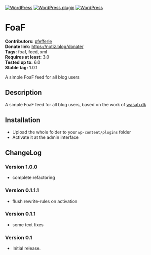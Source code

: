 [![WordPress](https://img.shields.io/wordpress/v/simple-foaf.svg?style=flat-square)](https://wordpress.org/plugins/simple-foaf/) [![WordPress plugin](https://img.shields.io/wordpress/plugin/v/simple-foaf.svg?style=flat-square)](https://wordpress.org/plugins/simple-foaf/changelog/) [![WordPress](https://img.shields.io/wordpress/plugin/dt/simple-foaf.svg?style=flat-square)](https://wordpress.org/plugins/simple-foaf/) 

# FoaF #
**Contributors:** [pfefferle](https://profiles.wordpress.org/pfefferle/)  
**Donate link:** https://notiz.blog/donate/  
**Tags:** foaf, feed, xml  
**Requires at least:** 3.0  
**Tested up to:** 6.0  
**Stable tag:** 1.0.1  

A simple FoaF feed for all blog users

## Description ##

A simple FoaF feed for all blog users, based on the work of [wasab.dk](http://www.wasab.dk/morten/blog/archives/2004/07/05/wordpress-plugin-foaf-output)

## Installation ##

* Upload the whole folder to your `wp-content/plugins` folder
* Activate it at the admin interface

## ChangeLog ##

### Version 1.0.0 ###
* complete refactoring

### Version 0.1.1.1 ###
* flush rewrite-rules on activation

### Version 0.1.1 ###
* some text fixes

### Version 0.1 ###
* Initial release.

